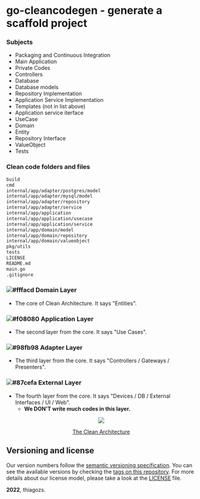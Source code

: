 # go-cleancodegen - generate a scaffold project

### Subjects

- Packaging and Continuous Integration
- Main Application
- Private Codes
- Controllers
- Database
- Database models
- Repository Implementation
- Application Service Implementation
- Templates (not in list above)
- Application service iterface
- UseCase
- Domain
- Entity
- Repository Interface
- ValueObject
- Tests

### Clean code folders and files
```zsh
build
cmd
internal/app/adapter/postgres/model
internal/app/adapter/mysql/model
internal/app/adapter/repository
internal/app/adapter/service
internal/app/application
internal/app/application/usecase
internal/app/application/service
internal/app/domain/model
internal/app/domain/repository
internal/app/domain/valueobject
pkg/utils
tests
LICENSE
README.md
main.go
.gitignore
```

### ![#fffacd](https://via.placeholder.com/15/fffacd/000000?text=+) Domain Layer

- The core of Clean Architecture. It says "Entities".

### ![#f08080](https://via.placeholder.com/15/f08080/000000?text=+) Application Layer

- The second layer from the core. It says "Use Cases".

### ![#98fb98](https://via.placeholder.com/15/98fb98/000000?text=+) Adapter Layer

- The third layer from the core. It says "Controllers / Gateways / Presenters".

### ![#87cefa](https://via.placeholder.com/15/87cefa/000000?text=+) External Layer

- The fourth layer from the core. It says "Devices / DB / External Interfaces / UI / Web".
  - **We DON'T write much codes in this layer.**

<p align="center">
  <img src="https://user-images.githubusercontent.com/19743841/93830264-afa9c480-fcaa-11ea-9589-7c5308c291f4.jpg">
</p>
<p align="center">
  <a href="https://blog.cleancoder.com/uncle-bob/2012/08/13/the-clean-architecture.html">The Clean Architecture</a>
</p>

## Versioning and license

Our version numbers follow the [semantic versioning specification](http://semver.org/). You can see the available versions by checking the [tags on this repository](https://github.com/thiagozs/go-cleancodegen/tags). For more details about our license model, please take a look at the [LICENSE](LICENSE) file.

**2022**, thiagozs.